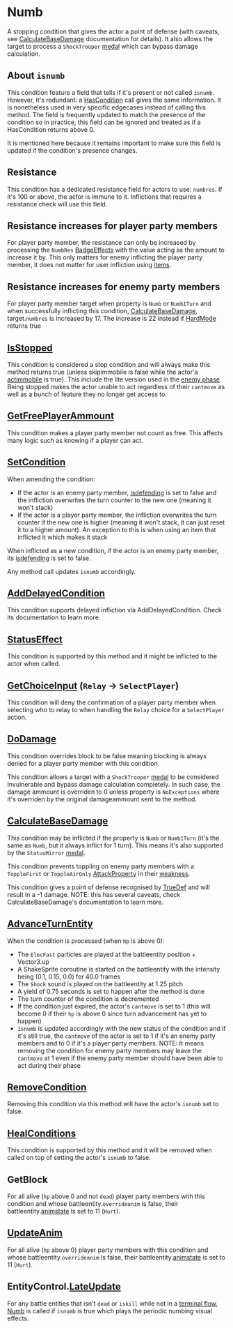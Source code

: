 # Numb
A stopping condition that gives the actor a point of defense (with caveats, see [CalculateBaseDamage](../../Damage%20pipeline/CalculateBaseDamage.md) documentation for details). It also allows the target to process a `ShockTrooper` [medal](../../../Enums%20and%20IDs/Medal.md) which can bypass damage calculation.

## About `isnumb`
This condition feature a field that tells if it's present or not called `isnumb`. However, it's redundant: a [HasCondition](../Conditions%20methods/HasCondition.md) call gives the same information. It is nonetheless used in very specific edgecases instead of calling this method. The field is frequently updated to match the presence of the condition so in practice, this field can be ignored and treated as if a HasCondition returns above 0.

It is mentioned here because it remains important to make sure this field is updated if the condition's presence changes.

## Resistance
This condition has a dedicated resistance field for actors to use: `numbres`. If it's 100 or above, the actor is immune to it. Inflictions that requires a resistance check will use this field.

## Resistance increases for player party members
For player party member, the resistance can only be increased by processing the `NumbRes` [BadgeEffects](../../../TextAsset%20Data/Medals%20data.md#medal-effects) with the value acting as the amount to increase it by. This only matters for enemy inflicting the player party member, it does not matter for user infliction using [items](../../../Enums%20and%20IDs/Items.md).

## Resistance increases for enemy party members
For player party member target when property is `Numb` or `Numb1Turn` and when successfully inflicting this condition, [CalculateBaseDamage](../../Damage%20pipeline/CalculateBaseDamage.md), target.`numbres` is increased by 17. The increase is 22 instead if [HardMode](../../Damage%20pipeline/HardMode.md) returns true

## [IsStopped](../IsStopped.md)
This condition is considered a stop condition and will always make this method returns true (unless skipimmobile is false while the actor'a [actimmobile](../Enemy%20features.md#actimmobile) is true). This include the lite version used in the [enemy phase](../../Battle%20flow/Main%20turn%20life%20cycle.md#enemies-phase). Being stopped makes the actor unable to act regardless of their `cantmove` as well as a bunch of feature they no longer get access to.

## [GetFreePlayerAmmount](../Player%20party%20members/GetFreePlayerAmmount.md)
This condition makes a player party member not count as free. This affects many logic such as knowing if a player can act.

## [SetCondition](../Conditions%20methods/SetCondition.md)
When amending the condition: 

- If the actor is an enemy party member, [isdefending](../Enemy%20features.md#isdefending) is set to false and the infliction overwrites the turn counter to the new one (meaning it won't stack)
- If the actor is a player party member, the infliction overwrites the turn counter if the new one is higher (meaning it won't stack, it can just reset it to a higher amount). An exception to this is when using an item that inflicted it which makes it stack

When inflicted as a new condition, if the actor is an enemy party member, its [isdefending](../Enemy%20features.md#isdefending) is set to false.

Any method call updates `isnumb` accordingly.

## [AddDelayedCondition](../Delayed%20condition.md)
This condition supports delayed infliction via AddDelayedCondition. Check its documentation to learn more.

## [StatusEffect](../Conditions%20methods/StatusEffect.md)
This condition is supported by this method and it might be inflicted to the actor when called.

## [GetChoiceInput](../../Player%20UI/GetChoiceInput.md) (`Relay` -> `SelectPlayer`)
This condition will deny the confirmation of a player party member when selecting who to relay to when handling the `Relay` choice for a `SelectPlayer` action.

## [DoDamage](../../Damage%20pipeline/DoDamage.md)
This condition overrides block to be false meaning blocking is always denied for a player party member with this condition.

This condition allows a target with a `ShockTrooper` [medal](../../../Enums%20and%20IDs/Medal.md) to be considered Invulnerable and bypass damage calculation completely. In such case, the damage ammount is overriden to 0 unless property is `NoExceptions` where it's overriden by the original damageammount sent to the method.

## [CalculateBaseDamage](../../Damage%20pipeline/CalculateBaseDamage.md)
This condition may be inflicted if the property is `Numb` or `Numb1Turn` (it's the same as `Numb`, but it always inflict for 1 turn). This means it's also supported by the `StatusMirror` [medal](../../../Enums%20and%20IDs/Medal.md).

This condition prevents toppling on enemy party members with a `ToppleFirst` or `ToppleAirOnly` [AttackProperty](../../Damage%20pipeline/AttackProperty.md) in their [weakness](../Enemy%20features.md#weakness).

This condition gives a point of defense recognised by [TrueDef](../../Visual%20rendering/RefreshEnemyHP.md#TrueDef) and will result in a -1 damage. NOTE: this has several caveats, check CalculateBaseDamage's documentation to learn more.

## [AdvanceTurnEntity](../../Battle%20flow/AdvanceTurnEntity.md)
When the condition is processed (when `hp` is above 0):

- The `ElecFast` particles are played at the battleentity position + Vector3.up
- A ShakeSprite coroutine is started on the battleentity with the intensity being (0.1, 0.15, 0.0) for 40.0 frames
- The `Shock` sound is played on the battleentity at 1.25 pitch
- A yield of 0.75 seconds is set to happen after the method is done
- The turn counter of the condition is decremented
- If the condition just expired, the actor's `cantmove` is set to 1 (this will become 0 if their `hp` is above 0 since turn advancement has yet to happen)
- `isnumb` is updated accordingly with the new status of the condition and if it's still true, the `cantmove` of the actor is set to 1 if it's an enemy party members and to 0 if it's a player party members. NOTE: It means removing the condition for enemy party members may leave the `cantmove` at 1 even if the enemy party member should have been able to act during their phase

## [RemoveCondition](../Conditions%20methods/RemoveCondition.md)
Removing this condition via this method will have the actor's `isnumb` set to false.

## [HealConditions](../Conditions%20methods/HealConditions.md)
This condition is supported by this method and it will be removed when called on top of setting the actor's `isnumb` to false.

## GetBlock
For all alive (`hp` above 0 and not `dead`) player party members with this condition and whose battleentity.`overrideanim` is false, their battleentity.[animstate](../../../Entities/EntityControl/Animations/animstate.md) is set to 11 (`Hurt`).

## [UpdateAnim](../../Visual%20rendering/UpdateAnim.md)
For all alive (`hp` above 0) player party members with this condition and whose battleentity.`overrideanim` is false, their battleentity.[animstate](../../../Entities/EntityControl/Animations/animstate.md) is set to 11 (`Hurt`).

## EntityControl.[LateUpdate](../../../Entities/EntityControl/Update%20process/Unity%20events/LateUpdate.md)
For any battle entities that isn't `dead` or `iskill` while not in a [terminal flow](../../Battle%20flow/Update%20flows/Terminal%20flow.md), [Numb](../../../Entities/EntityControl/EntityControl%20Methods.md#numb) is called if `isnumb` is true which plays the periodic numbing visual effects.